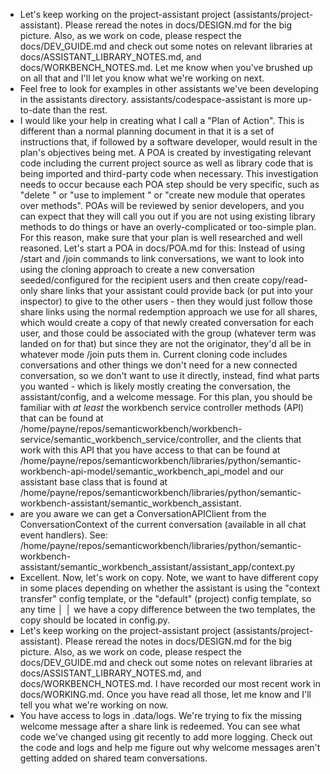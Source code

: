 - Let's keep working on the project-assistant project (assistants/project-assistant). Please reread the notes in docs/DESIGN.md for the big picture. Also, as we work on code, please respect the docs/DEV_GUIDE.md and check out some notes on relevant libraries at docs/ASSISTANT_LIBRARY_NOTES.md, and docs/WORKBENCH_NOTES.md. Let me know when you've brushed up on all that and I'll let you know what we're working on next.
- Feel free to look for examples in other assistants we've been developing in the assistants directory. assistants/codespace-assistant is more up-to-date than the rest.
- I would like your help in creating what I call a "Plan of Action". This is different than a normal planning document in that it is a set of instructions that, if followed by a software developer, would result in the plan's objectives being met. A POA is created by investigating relevant code including the current project source as well as library code that is being imported and third-party code when necessary. This investigation needs to occur because each POA step should be very specific, such as "delete <some file>" or "use <function in library> to implement <method>" or "create new module that operates over <library y> methods". POAs will be reviewed by senior developers, and you can expect that they will call you out if you are not using existing library methods to do things or have an overly-complicated or too-simple plan. For this reason, make sure that your plan is well researched and well reasoned. Let's start a POA in docs/POA.md for this: Instead of using /start and /join commands to link conversations, we want to look into using the cloning approach to create a new conversation seeded/configured for the recipient users and then create copy/read-only share links that your assistant could provide back (or put into your inspector) to give to the other users - then they would just follow those share links using the normal redemption approach we use for all shares, which would create a copy of that newly created conversation for each user, and those could be associated with the group (whatever term was landed on for that) but since they are not the originator, they'd all be in whatever mode /join puts them in. Current cloning code includes conversations and other things we don't need for a new connected conversation, so we don't want to use it directly, instead, find what parts you wanted - which is likely mostly creating the conversation, the assistant/config, and a welcome message. For this plan, you should be familiar with _at least_ the workbench service controller methods (API) that can be found at /home/payne/repos/semanticworkbench/workbench-service/semantic_workbench_service/controller, and the clients that work with this API that you have access to that can be found at /home/payne/repos/semanticworkbench/libraries/python/semantic-workbench-api-model/semantic_workbench_api_model and our assistant base class that is found at /home/payne/repos/semanticworkbench/libraries/python/semantic-workbench-assistant/semantic_workbench_assistant.
- are you aware we can get a ConversationAPIClient from the ConversationContext of the current conversation (available in all chat event handlers). See:
  /home/payne/repos/semanticworkbench/libraries/python/semantic-workbench-assistant/semantic_workbench_assistant/assistant_app/context.py
- Excellent. Now, let's work on copy. Note, we want to have different copy in some places depending on whether the assistant is using the "context transfer" config template, or the "default" (project) config template, so any time    │
│   we have a copy difference between the two templates, the copy should be located in config.py.
- Let's keep working on the project-assistant project (assistants/project-assistant). Please reread the notes in docs/DESIGN.md for the big picture. Also, as we work on code, please respect the docs/DEV_GUIDE.md and check out some notes on relevant libraries at docs/ASSISTANT_LIBRARY_NOTES.md, and docs/WORKBENCH_NOTES.md. I have recorded our most recent work in docs/WORKING.md. Once you have read all those, let me know and I'll tell you what we're working on now.
- You have access to logs in .data/logs. We're trying to fix the missing welcome message after a share link is redeemed. You can see what code we've changed using git recently to add more logging. Check out the code and logs and help me figure out why welcome messages aren't getting added on shared team conversations.